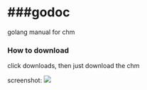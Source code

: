 ###godoc
=====

golang manual for chm


### How to download

click downloads, then just download the chm

screenshot:
![](https://github.com/astaxie/godoc/raw/master/demo.png)